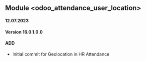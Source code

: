 ## Module <odoo_attendance_user_location>

#### 12.07.2023
#### Version 16.0.1.0.0
#### ADD

- Initial commit for Geolocation in HR Attendance